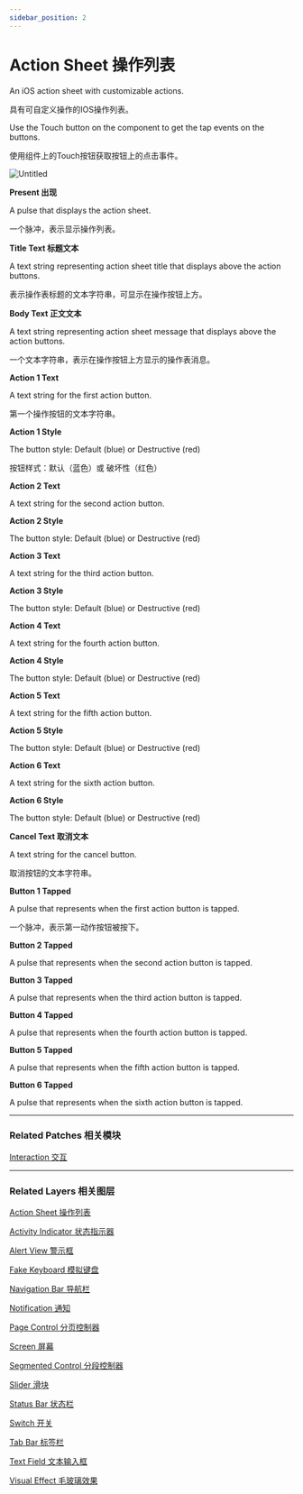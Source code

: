 ```yaml
---
sidebar_position: 2
---
```


# Action Sheet 操作列表

An iOS action sheet with customizable actions.

具有可自定义操作的IOS操作列表。

Use the Touch button on the component to get the tap events on the buttons.

使用组件上的Touch按钮获取按钮上的点击事件。

![Untitled](https://s3.us-west-2.amazonaws.com/secure.notion-static.com/e0487f4f-6a2d-4268-988d-ce160854bd97/Untitled.png?X-Amz-Algorithm=AWS4-HMAC-SHA256&X-Amz-Content-Sha256=UNSIGNED-PAYLOAD&X-Amz-Credential=AKIAT73L2G45EIPT3X45%2F20220602%2Fus-west-2%2Fs3%2Faws4_request&X-Amz-Date=20220602T190501Z&X-Amz-Expires=86400&X-Amz-Signature=2488ad97cb27904d1f925b24f453d9cc9c1ec736c4bf0ba36c9c17562d4f0b3d&X-Amz-SignedHeaders=host&response-content-disposition=filename%20%3D%22Untitled.png%22&x-id=GetObject)

**Present 出现**

A pulse that displays the action sheet.

一个脉冲，表示显示操作列表。

**Title Text 标题文本**

A text string representing action sheet title that displays above the action buttons.

表示操作表标题的文本字符串，可显示在操作按钮上方。

**Body Text 正文文本**

A text string representing action sheet message that displays above the action buttons.

一个文本字符串，表示在操作按钮上方显示的操作表消息。

**Action 1 Text**

A text string for the first action button.

第一个操作按钮的文本字符串。

**Action 1 Style**

The button style: Default (blue) or Destructive (red)

按钮样式：默认（蓝色）或 破坏性（红色）

**Action 2 Text**

A text string for the second action button.

**Action 2 Style**

The button style: Default (blue) or Destructive (red)

**Action 3 Text**

A text string for the third action button.

**Action 3 Style**

The button style: Default (blue) or Destructive (red)

**Action 4 Text**

A text string for the fourth action button.

**Action 4 Style**

The button style: Default (blue) or Destructive (red)

**Action 5 Text**

A text string for the fifth action button.

**Action 5 Style**

The button style: Default (blue) or Destructive (red)

**Action 6 Text**

A text string for the sixth action button.

**Action 6 Style**

The button style: Default (blue) or Destructive (red)

**Cancel Text 取消文本**

A text string for the cancel button.

取消按钮的文本字符串。

**Button 1 Tapped**

A pulse that represents when the first action button is tapped.

一个脉冲，表示第一动作按钮被按下。

**Button 2 Tapped**

A pulse that represents when the second action button is tapped.

**Button 3 Tapped**

A pulse that represents when the third action button is tapped.

**Button 4 Tapped**

A pulse that represents when the fourth action button is tapped.

**Button 5 Tapped**

A pulse that represents when the fifth action button is tapped.

**Button 6 Tapped**

A pulse that represents when the sixth action button is tapped.

------

### Related Patches 相关模块

[Interaction 交互](https://www.notion.so/Interaction-8cd3ac66434546eda4b4bcf8173958fc)

------

### Related Layers 相关图层

[Action Sheet 操作列表](https://www.notion.so/Action-Sheet-925afa64e9fa42a5b2a9374fb41f8dbc)

[Activity Indicator 状态指示器](https://www.notion.so/Activity-Indicator-98b85e24705347b1bc147511e19aca54)

[Alert View 警示框](https://www.notion.so/Alert-View-a05a8e1476e543919ccf453585ce8850)

[Fake Keyboard 模拟键盘](https://www.notion.so/Fake-Keyboard-bf839e8038924161b2ca5b401ebc6faf)

[Navigation Bar 导航栏](https://www.notion.so/Navigation-Bar-2465c6dafddd4a6baeef32d390b015d3)

[Notification 通知](https://www.notion.so/Notification-093ed757b8764a1c936d4c12d632fde7)

[Page Control 分页控制器](https://www.notion.so/Page-Control-b89791a9a0334256b622a5afacfe80ca)

[Screen 屏幕](https://www.notion.so/Screen-4c35850047fb4f6db41a03ffa66007a4)

[Segmented Control 分段控制器](https://www.notion.so/Segmented-Control-b1867e80759140748500b210f18f90e5)

[Slider 滑块](https://www.notion.so/Slider-db6e484091084d90a58cba409bb59e9a)

[Status Bar 状态栏](https://www.notion.so/Status-Bar-5aec10025d1b402f83d61811505d89c0)

[Switch 开关](https://www.notion.so/Switch-8e35180bcd1747a282e0b12af1095015)

[Tab Bar 标签栏](https://www.notion.so/Tab-Bar-12b5f2f77b1a42688677f942a9f1a2e7)

[Text Field 文本输入框](https://www.notion.so/Text-Field-35f7f23e5f714582ab1c7d7af511281b)

[Visual Effect 毛玻璃效果](https://www.notion.so/Visual-Effect-4df6115644d141dab240ae1a8f882c66)
